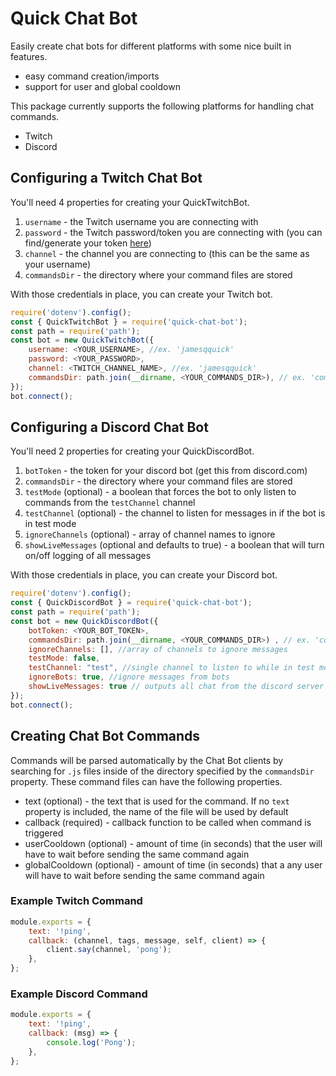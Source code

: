 # Quick Chat Bot

Easily create chat bots for different platforms with some nice built in features.

-   easy command creation/imports
-   support for user and global cooldown

This package currently supports the following platforms for handling chat commands.

-   Twitch
-   Discord

## Configuring a Twitch Chat Bot

You'll need 4 properties for creating your QuickTwitchBot.

1. `username` - the Twitch username you are connecting with
2. `password` - the Twitch password/token you are connecting with (you can find/generate your token [here](https://twitchapps.com/tmi/))
3. `channel` - the channel you are connecting to (this can be the same as your username)
4. `commandsDir` - the directory where your command files are stored

With those credentials in place, you can create your Twitch bot.

```javascript
require('dotenv').config();
const { QuickTwitchBot } = require('quick-chat-bot');
const path = require('path');
const bot = new QuickTwitchBot({
    username: <YOUR_USERNAME>, //ex. 'jamesqquick'
    password: <YOUR_PASSWORD>,
    channel: <TWITCH_CHANNEL_NAME>, //ex. 'jamesqquick'
    commandsDir: path.join(__dirname, <YOUR_COMMANDS_DIR>), // ex. 'commands'
});
bot.connect();
```

## Configuring a Discord Chat Bot

You'll need 2 properties for creating your QuickDiscordBot.

1. `botToken` - the token for your discord bot (get this from discord.com)
2. `commandsDir` - the directory where your command files are stored
3. `testMode` (optional) - a boolean that forces the bot to only listen to commands from the `testChannel` channel
4. `testChannel` (optional) - the channel to listen for messages in if the bot is in test mode
5. `ignoreChannels` (optional) - array of channel names to ignore
6. `showLiveMessages` (optional and defaults to true) - a boolean that will turn on/off logging of all messages

With those credentials in place, you can create your Discord bot.

```javascript
require('dotenv').config();
const { QuickDiscordBot } = require('quick-chat-bot');
const path = require('path');
const bot = new QuickDiscordBot({
    botToken: <YOUR_BOT_TOKEN>,
    commandsDir: path.join(__dirname, <YOUR_COMMANDS_DIR>) , // ex. 'commands'
    ignoreChannels: [], //array of channels to ignore messages
    testMode: false,
    testChannel: "test", //single channel to listen to while in test mode
    ignoreBots: true, //ignore messages from bots
    showLiveMessages: true // outputs all chat from the discord server to the console
});
bot.connect();
```

## Creating Chat Bot Commands

Commands will be parsed automatically by the Chat Bot clients by searching for `.js` files inside of the directory specified by the `commandsDir` property. These command files can have the following properties.

-   text (optional) - the text that is used for the command. If no `text` property is included, the name of the file will be used by default
-   callback (required) - callback function to be called when command is triggered
-   userCooldown (optional) - amount of time (in seconds) that the user will have to wait before sending the same command again
-   globalCooldown (optional) - amount of time (in seconds) that a any user will have to wait before sending the same command again

### Example Twitch Command

```javascript
module.exports = {
    text: '!ping',
    callback: (channel, tags, message, self, client) => {
        client.say(channel, 'pong');
    },
};
```

### Example Discord Command

```javascript
module.exports = {
    text: '!ping',
    callback: (msg) => {
        console.log('Pong');
    },
};
```
